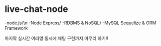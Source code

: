 # live-chat-node
-node.js/\n
-Node Express/
-RDBMS & NoSQL/
-MySQL Sequelize & ORM Framework
<p>마지막 실시간 여러명 동시에 채팅 구현까지 마무리 하기!!</p>
